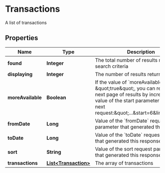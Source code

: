 

# Transactions

A list of transactions

## Properties

| Name | Type | Description | Notes |
|------------ | ------------- | ------------- | -------------|
|**found** | **Integer** | The total number of results matching search criteria |  |
|**displaying** | **Integer** | The number of results returned |  |
|**moreAvailable** | **Boolean** | If the value of &#x60;moreAvailable&#x60; is \&quot;true\&quot;, you can retrieve the next page of results by increasing the value of the start parameter in your next request:\&quot;...&amp;start&#x3D;6&amp;limit&#x3D;5\&quot; |  |
|**fromDate** | **Long** | Value of the &#x60;fromDate&#x60; request parameter that generated this response |  |
|**toDate** | **Long** | Value of the &#x60;toDate&#x60; request parameter that generated this response |  |
|**sort** | **String** | Value of the sort request parameter that generated this response |  |
|**transactions** | [**List&lt;Transaction&gt;**](Transaction.md) | The array of transactions |  |



